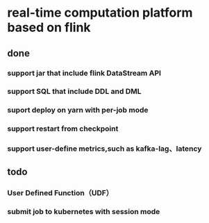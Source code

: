 # real-time computation platform based on flink
## done
### support jar that include flink DataStream API
### support SQL that include DDL and DML
### suport deploy on yarn with per-job mode
### support restart from checkpoint
### support user-define metrics,such as kafka-lag、latency
## todo
### User Defined Function（UDF）
### submit job to kubernetes with session mode